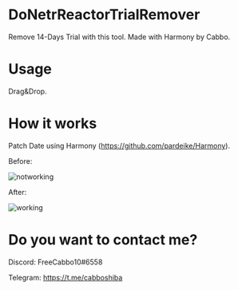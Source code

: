 # DoNetrReactorTrialRemover
Remove 14-Days Trial with this tool. Made with Harmony by Cabbo.

# Usage

Drag&Drop.


# How it works

Patch Date using Harmony (https://github.com/pardeike/Harmony).

Before:

![notworking](https://user-images.githubusercontent.com/92642446/193875830-28fb476f-913c-49d8-a84a-3463b42f1491.PNG)

After:

![working](https://user-images.githubusercontent.com/92642446/193875842-57d7e5a7-13d6-45b4-b7f2-a97a86d75da0.png)

# Do you want to contact me?
Discord: FreeCabbo10#6558

Telegram: https://t.me/cabboshiba
